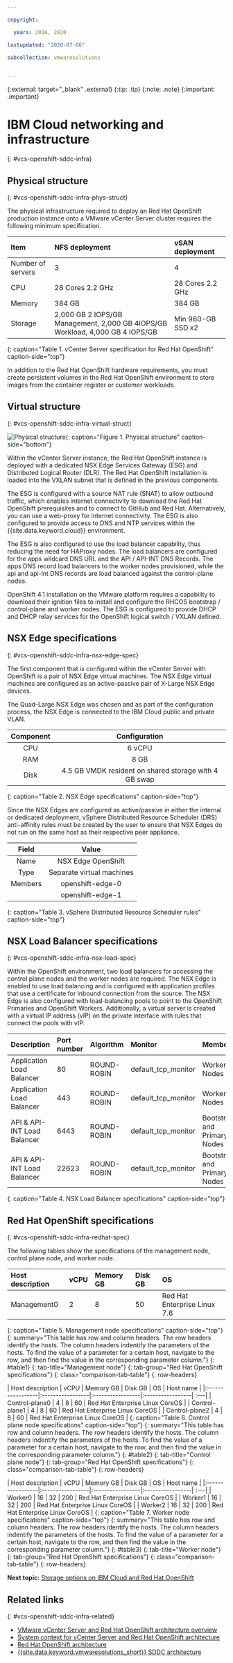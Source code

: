 ```yaml
---

copyright:

  years: 2016, 2020

lastupdated: "2020-07-06"

subcollection: vmwaresolutions


---
```


{:external: target="_blank" .external}
{:tip: .tip}
{:note: .note}
{:important: .important}

# IBM Cloud networking and infrastructure
{: #vcs-openshift-sddc-infra}

## Physical structure
{: #vcs-openshift-sddc-infra-phys-struct}

The physical infrastructure required to deploy an
Red Hat OpenShift production instance onto a VMware
vCenter Server cluster requires the
following minimum specification.

| Item | NFS deployment | vSAN deployment |
|:-- |:---- |:---- |
| Number of servers | 3 | 4
| CPU | 28 Cores 2.2 GHz | 28 Cores 2.2 GHz |
| Memory | 384 GB | 384 GB |
| Storage |2,000 GB 2 IOPS/GB Management, 2,000 GB 4IOPS/GB Workload, 4,000 GB 4 IOPS/GB | Min 960-GB SSD x2
{: caption="Table 1. vCenter Server specification for Red Hat OpenShift" caption-side="top"}

In addition to the Red Hat OpenShift hardware requirements, you must create persistent volumes in the Red Hat OpenShift environment to store images from the container register or customer workloads.

## Virtual structure
{: #vcs-openshift-sddc-infra-virtual-struct}

![Physical structure](../../images/openshift-networking41.svg){: caption="Figure 1. Physical structure" caption-side="bottom"}

Within the vCenter Server instance, the Red Hat OpenShift instance is deployed with a dedicated NSX Edge Services Gateway (ESG) and Distributed Logical Router (DLR). The Red Hat OpenShift installation is loaded into the VXLAN subnet that is defined in the previous components.

The ESG is configured with a source NAT rule (SNAT) to allow outbound traffic, which enables internet connectivity to download the Red Hat OpenShift prerequisites and to connect to GitHub and Red Hat. Alternatively, you can use a web-proxy for internet connectivity. The ESG is also configured to provide access to DNS and NTP services within the {{site.data.keyword.cloud}} environment.

The ESG is also configured to use the load balancer capability, thus reducing the need for HAProxy nodes. The load balancers are configured for the apps wildcard DNS URL and the API / API-INT DNS Records. The apps DNS record load balancers to the worker nodes provisioned, while the api and api-int DNS records are load balanced against the control-plane nodes.

OpenShift 4.1 installation on the VMware platform requires a capability to download their ignition files to install and configure the RHCOS bootstrap / control-plane and worker nodes. The ESG is configured to provide DHCP and DHCP relay services for the OpenShift logical switch / VXLAN defined.

## NSX Edge specifications
{: #vcs-openshift-sddc-infra-nsx-edge-spec}

The first component that is configured within the vCenter Server with OpenShift is a pair of NSX Edge virtual machines. The NSX Edge virtual machines are
configured as an active-passive pair of X-Large NSX Edge devices.

The Quad-Large NSX Edge was chosen and as part of the configuration process, the NSX Edge is connected to the IBM Cloud public and private VLAN.

| Component | Configuration |
|:-----------:|:---------------:|
| CPU       | 6 vCPU        |
| RAM       | 8 GB          |
| Disk      | 4.5 GB VMDK resident on shared storage with 4 GB swap |
{: caption="Table 2. NSX Edge specifications" caption-side="top"}

Since the NSX Edges are configured as active/passive in either the internal or dedicated deployment, vSphere Distributed Resource Scheduler (DRS) anti-affinity rules must be created by the user to ensure that NSX Edges do not run on the same host as their respective peer appliance.


| Field     | Value         |
|:-----------:|:---------------:|
| Name      | NSX Edge OpenShift |
| Type      | Separate virtual machines |
| Members   | openshift-edge-0 |
|           | openshift-edge-1 |
{: caption="Table 3. vSphere Distributed Resource Scheduler rules" caption-side="top"}

## NSX Load Balancer specifications
{: #vcs-openshift-sddc-infra-nsx-load-spec}

Within the OpenShift environment, two load balancers for accessing the control plane nodes and the worker nodes are required. The NSX Edge is enabled to use load balancing and is configured with application profiles that use a certificate for inbound connection from the source. The NSX Edge is also configured with load-balancing pools to point to the OpenShift Primaries and OpenShift Workers. Additionally, a virtual server is created with a virtual IP address (vIP) on the private interface with rules that connect the pools with vIP.

| Description | Port number | Algorithm  | Monitor | Members | Protocol | IP subnet |
|:---|:----|:------|:---| :--- | :--- |:---|
| Application Load Balancer | 80 | ROUND-ROBIN | default_tcp_monitor | Worker Nodes | TCP | IBM Cloud 10.x |
| Application Load Balancer | 443 | ROUND-ROBIN | default_tcp_monitor | Worker Nodes | TCP | IBM Cloud 10.x |
| API & API-INT Load Balancer | 6443 | ROUND-ROBIN | default_tcp_monitor | Bootstrap and Primary Nodes | TCP | IBM Cloud 10.x |
| API & API-INT Load Balancer | 22623 | ROUND-ROBIN | default_tcp_monitor | Bootstrap and Primary Nodes | TCP | IBM Cloud 10.x |
{: caption="Table 4. NSX Load Balancer specifications" caption-side="top"}

## Red Hat OpenShift specifications
{: #vcs-openshift-sddc-infra-redhat-spec}

The following tables show the specifications of the management node, control plane node, and worker node.

| Host description | vCPU  | Memory GB | Disk GB | OS |
|:-----------------|:-----------------|:-----------------|:-----------------| :---|
| Management0 | 2 | 8 | 50 | Red Hat Enterprise Linux 7.6 |
{: caption="Table 5. Management node specifications" caption-side="top"}
{: summary="This table has row and column headers. The row headers identify the hosts. The column headers indentify the parameters of the hosts. To find the value of a parameter for a certain host, navigate to the row, and then find the value in the corresponding parameter column."}
{: #table1}
{: tab-title="Management node"}
{: tab-group="Red Hat OpenShift specifications"}
{: class="comparison-tab-table"}
{: row-headers}

| Host description | vCPU  | Memory GB | Disk GB | OS | Host name |
|:-----------------|:-----------------|:-----------------|:-----------------| :---|
| Control-plane0 | 4 | 8 | 60 | Red Hat Enterprise Linux CoreOS |
| Control-plane1 | 4 | 8 | 60 | Red Hat Enterprise Linux CoreOS |
| Control-plane2 | 4 | 8 | 60 | Red Hat Enterprise Linux CoreOS |
{: caption="Table 6. Control plane node specifications" caption-side="top"}
{: summary="This table has row and column headers. The row headers identify the hosts. The column headers indentify the parameters of the hosts. To find the value of a parameter for a certain host, navigate to the row, and then find the value in the corresponding parameter column."}
{: #table2}
{: tab-title="Control plane node"}
{: tab-group="Red Hat OpenShift specifications"}
{: class="comparison-tab-table"}
{: row-headers}

| Host description | vCPU  | Memory GB | Disk GB | OS | Host name |
|:-----------------|:-----------------|:-----------------|:-----------------| :---|
| Worker0 | 16 | 32 | 200 | Red Hat Enterprise Linux CoreOS |
| Worker1 | 16 | 32 | 200 | Red Hat Enterprise Linux CoreOS |
| Worker2 | 16 | 32 | 200 | Red Hat Enterprise Linux CoreOS |
{: caption="Table 7. Worker node specifications" caption-side="top"}
{: summary="This table has row and column headers. The row headers identify the hosts. The column headers indentify the parameters of the hosts. To find the value of a parameter for a certain host, navigate to the row, and then find the value in the corresponding parameter column."}
{: #table3}
{: tab-title="Worker node"}
{: tab-group="Red Hat OpenShift specifications"}
{: class="comparison-tab-table"}
{: row-headers}

**Next topic:** [Storage options on IBM Cloud and Red Hat OpenShift](/docs/vmwaresolutions?topic=vmwaresolutions-vcs-openshift-storage)

## Related links
{: #vcs-openshift-sddc-infra-related}

* [VMware vCenter Server and Red Hat OpenShift architecture overview](/docs/vmwaresolutions?topic=vmwaresolutions-vcs-openshift-intro)
* [System context for vCenter Server and Red Hat OpenShift architecture](/docs/vmwaresolutions?topic=vmwaresolutions-vcs-openshift-syscontext)
* [Red Hat OpenShift architecture](/docs/vmwaresolutions?topic=vmwaresolutions-vcs-openshift-redhat-arch)
* [{{site.data.keyword.vmwaresolutions_short}} SDDC architecture](/docs/vmwaresolutions?topic=vmwaresolutions-vcs-openshift-arch)
